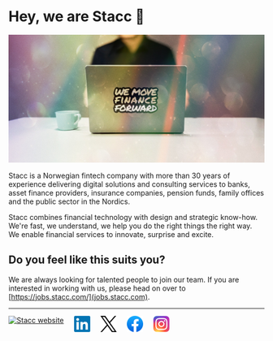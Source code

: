 # Hey, we are Stacc 👋

<img alt="We move finance forward" src="https://github.com/stacc/.github/blob/main/stacc_we-move-finance-forward.jpg">

Stacc is a Norwegian fintech company with more than 30 years of experience delivering digital solutions and consulting services to banks, asset finance providers, insurance companies, pension funds, family offices and the public sector in the Nordics.

Stacc combines financial technology with design and strategic know-how.
We're fast, we understand, we help you do the right things the right way.
We enable financial services to innovate, surprise and excite.

## Do you feel like this suits you?

We are always looking for talented people to join our team. If you are interested in working with us, please head on over to [https://jobs.stacc.com/](jobs.stacc.com).

---

<div style="display: flex; gap: 20px;">
  <a href="https://stacc.com/"><img src="https://stacc.com/favicon-32x32.png" alt="Stacc website" width="32" /></a>
 <a href="https://www.linkedin.com/company/stacc---the-fintech-platform-company"><img src="https://github.com/stacc/.github/blob/main/linkedin.png" width="32" /></a>
 <a href="https://twitter.com/stacctweets"><img src="https://github.com/stacc/.github/blob/main/x.png" width="32"/></a>
 <a href="https://www.facebook.com/staccgroup"><img src="https://github.com/stacc/.github/blob/main/fb.png" width="32" /></a>
 <a href="https://www.instagram.com/stacc_fintech/"><img src="https://github.com/stacc/.github/blob/main/ig.png" width="32" /></a>

  </div>
